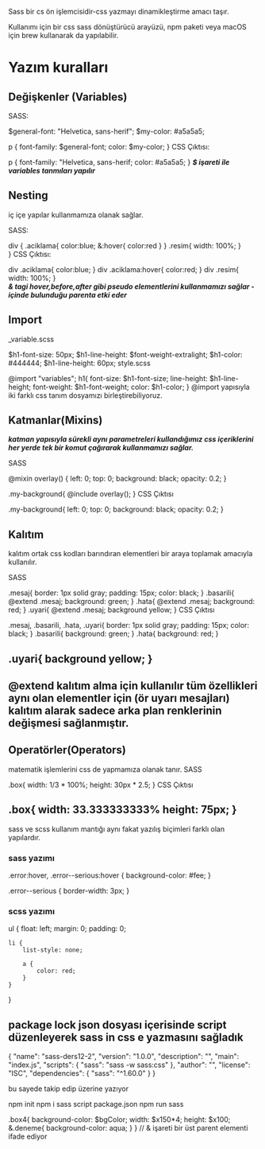 Sass bir cs ön işlemcisidir-css yazmayı dinamikleştirme amacı taşır.

Kullanımı için bir css sass dönüştürücü arayüzü, npm paketi veya macOS için brew kullanarak da yapılabilir.

# Yazım kuralları

## Değişkenler (Variables)

SASS:

$general-font: "Helvetica, sans-herif";
$my-color: #a5a5a5;

p {
 font-family: $general-font;
 color: $my-color;
}
CSS Çıktısı:

p {
 font-family: "Helvetica, sans-herif;
 color: #a5a5a5;
}
***$ işareti ile variables tanmıları yapılır***

## Nesting
iç içe yapılar kullanmamıza olanak sağlar.

SASS:

div {
 .aciklama{
   color:blue;
   &:hover{
    color:red
   }
 }
 .resim{
   width: 100%;
 }   
}
CSS Çıktısı:

div .aciklama{
  color:blue;
}
div .aciklama:hover{
  color:red;
}
div .resim{
  width: 100%;
}  
***& tagi hover,before,after gibi pseudo elementlerini kullanmamızı sağlar - içinde bulunduğu parenta etki eder***

## Import 

_variable.scss

$h1-font-size: 50px;
$h1-line-height: $font-weight-extralight;
$h1-color: #444444;
$h1-line-height: 60px;
style.scss

@import "variables";
h1{
 font-size: $h1-font-size;
 line-height: $h1-line-height;
 font-weight: $h1-font-weight;
 color: $h1-color;
}
@import yapısıyla iki farklı css tanım dosyamızı birleştirebiliyoruz.

## Katmanlar(Mixins)

***katman yapısıyla sürekli aynı parametreleri kullandığımız css içeriklerini her yerde tek bir komut çağırarak kullanmamızı sağlar.***

SASS

@mixin overlay() {
 left: 0;
 top: 0;
 background: black;
 opacity: 0.2;
}

.my-background{
 @include overlay();
}
CSS Çıktısı

.my-background{
 left: 0;
 top: 0;
 background: black;
 opacity: 0.2;
}
## Kalıtım

kalıtım ortak css kodları barındıran elementleri bir araya toplamak amacıyla kullanılır.

SASS

.mesaj{
 border: 1px solid gray;
 padding: 15px;
 color: black;
}
.basarili{
 @extend .mesaj;
 background: green;
}
.hata{
 @extend .mesaj;
 background: red;
}
.uyari{
 @extend .mesaj;
 background yellow;
}
CSS Çıktısı

.mesaj, .basarili, .hata, .uyari{ 
 border: 1px solid gray;
 padding: 15px;
 color: black;
}
.basarili{
 background: green;
}
.hata{
 background: red;
}

.uyari{
 background yellow;
}
---
@extend kalıtım alma için kullanılır 
tüm özellikleri aynı olan elementler için (ör uyarı mesajları) kalıtım alarak sadece arka plan renklerinin değişmesi sağlanmıştır.
---
## Operatörler(Operators)
matematik işlemlerini css de yapmamıza olanak tanır.
SASS

.box{ 
 width: 1/3 * 100%;
 height: 30px * 2.5;
}
CSS Çıktısı

.box{
 width: 33.333333333%
 height: 75px;
}
---
sass ve scss kullanım mantığı aynı fakat yazılış biçimleri farklı olan yapılardır.

### sass yazımı

.error:hover, .error--serious:hover {
  background-color: #fee;
}

.error--serious {
  border-width: 3px;
}
### scss yazımı
ul {
    float: left;
    margin: 0;
    padding: 0;

    li {
        list-style: none;

        a { 
            color: red;
        }
    }
}


## package lock json dosyası içerisinde script düzenleyerek sass in css e yazmasını sağladık

{
  "name": "sass-ders12-2",
  "version": "1.0.0",
  "description": "",
  "main": "index.js",
  "scripts": {
    "sass": "sass -w sass:css"
  },
  "author": "",
  "license": "ISC",
  "dependencies": {
    "sass": "^1.60.0"
  }
}

bu sayede takip edip üzerine yazıyor 

npm init 
npm i sass
script package.json
npm run sass

.box4{
  background-color: $bgColor;
  width: $x150*4;
  height: $x100;
  &.deneme{
    background-color: aqua;
  }
}
// & işareti bir üst parent elementi ifade ediyor
